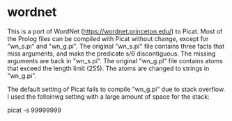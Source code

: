 # wordnet

This is a port of WordNet (https://wordnet.princeton.edu/) to Picat. Most of the Prolog files can be compiled with Picat without change, except for "wn_s.pi" and "wn_g.pi". The original "wn_s.pl" file contains three facts that miss arguments, and make the predicate s/6 discontiguous. The missing arguments are back in "wn_s.pi". The original "wn_g.pl" file contains atoms that exceed the length limit (255). The atoms are changed to strings in "wn_g.pi". 

The default setting of Picat fails to compile "wn_g.pi" due to stack overflow. I used the folloinwg setting with a large amount of space for the stack:

picat -s 99999999
